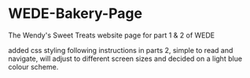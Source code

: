 # WEDE-Bakery-Page
The Wendy's Sweet Treats website page for part 1 & 2 of WEDE

added css styling following instructions in parts 2, simple to read and navigate, will adjust to different screen sizes and 
decided on a light blue colour scheme.
